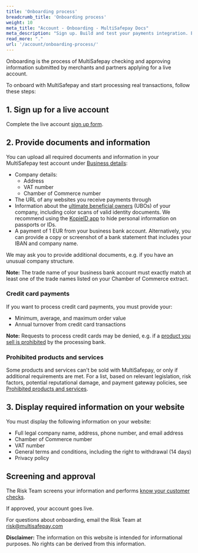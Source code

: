 ```yaml
---
title: 'Onboarding process'
breadcrumb_title: 'Onboarding process'
weight: 10
meta_title: "Account - Onboarding - MultiSafepay Docs"
meta_description: "Sign up. Build and test your payments integration. Explore our products and services. Use our API Reference, SDKs, and wrappers. Get support."
read_more: "."
url: '/account/onboarding-process/'
---
```

Onboarding is the process of MultiSafepay checking and approving information submitted by merchants and partners applying for a live account.

To onboard with MultiSafepay and start processing real transactions, follow these steps:  

## 1. Sign up for a live account 
Complete the live account [sign up form](https://merchant.multisafepay.com/signup).

## 2. Provide documents and information

You can upload all required documents and information in your MultiSafepay test account under [Business details](https://merchant.multisafepay.com/onboarding):

* Company details:  
    - Address
    - VAT number
    - Chamber of Commerce number
* The URL of any websites you receive payments through 
* Information about the [ultimate beneficial owners](/account/ubo/) (UBOs) of your company, including color scans of valid identity documents. 
    We recommend using the [KopieID app](https://www.rijksoverheid.nl/onderwerpen/identiteitsfraude/vraag-en-antwoord/veilige-kopie-identiteitsbewijs) to hide personal information on passports or IDs.
* A payment of 1 EUR from your business bank account. Alternatively, you can provide a copy or screenshot of a bank statement that includes your IBAN and company name.

We may ask you to provide additional documents, e.g. if you have an unusual company structure.

**Note:** The trade name of your business bank account must exactly match at least one of the trade names listed on your Chamber of Commerce extract.

### Credit card payments
If you want to process credit card payments, you must provide your:

* Minimum, average, and maximum order value
* Annual turnover from credit card transactions

**Note:** Requests to process credit cards may be denied, e.g. if a [product you sell is prohibited](/faq/getting-started/prohibited-products-and-services/) by the processing bank.

### Prohibited products and services

Some products and services can't be sold with MultiSafepay, or only if additional requirements are met. For a list, based on relevant legislation, risk factors, potential reputational damage, and payment gateway policies, see [Prohibited products and services](/faq/getting-started/prohibited-products-and-services/).

## 3. Display required information on your website

You must display the following information on your website:

* Full legal company name, address, phone number, and email address
* Chamber of Commerce number
* VAT number
* General terms and conditions, including the right to withdrawal (14 days)
* Privacy policy

## Screening and approval
The Risk Team screens your information and performs [know your customer checks](/account/kyc/).

If approved, your account goes live.

For questions about onboarding, email the Risk Team at <risk@multisafepay.com>

**Disclaimer:** The information on this website is intended for informational purposes. No rights can be derived from this information.

